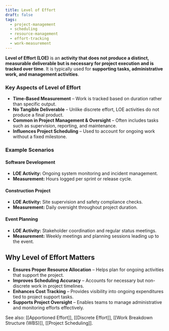 ```yaml
---
title: Level of Effort
draft: false
tags:
  - project-management
  - scheduling
  - resource-management
  - effort-tracking
  - work-measurement
---
```


**Level of Effort (LOE)** is an **activity that does not produce a distinct, measurable deliverable but is necessary for project execution and is tracked over time**. It is typically used for **supporting tasks, administrative work, and management activities**.

### **Key Aspects of Level of Effort**
- **Time-Based Measurement** – Work is tracked based on duration rather than specific output.
- **No Tangible Deliverable** – Unlike discrete effort, LOE activities do not produce a final product.
- **Common in Project Management & Oversight** – Often includes tasks such as supervision, reporting, and maintenance.
- **Influences Project Scheduling** – Used to account for ongoing work without a fixed milestone.

### **Example Scenarios**

#### **Software Development**
- **LOE Activity:** Ongoing system monitoring and incident management.
- **Measurement:** Hours logged per sprint or release cycle.

#### **Construction Project**
- **LOE Activity:** Site supervision and safety compliance checks.
- **Measurement:** Daily oversight throughout project duration.

#### **Event Planning**
- **LOE Activity:** Stakeholder coordination and regular status meetings.
- **Measurement:** Weekly meetings and planning sessions leading up to the event.

## **Why Level of Effort Matters**
- **Ensures Proper Resource Allocation** – Helps plan for ongoing activities that support the project.
- **Improves Scheduling Accuracy** – Accounts for necessary but non-discrete work in project timelines.
- **Enhances Cost Tracking** – Provides visibility into ongoing expenditures tied to project support tasks.
- **Supports Project Oversight** – Enables teams to manage administrative and monitoring efforts effectively.

See also: [[Apportioned Effort]], [[Discrete Effort]], [[Work Breakdown Structure (WBS)]], [[Project Scheduling]].
